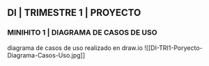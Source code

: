 ##  DI | TRIMESTRE 1 | PROYECTO
###   MINIHITO 1 | DIAGRAMA DE CASOS DE USO
diagrama de casos de uso realizado en draw.io
![[DI-TRI1-Poryecto-Diagrama-Casos-Uso.jpg]]